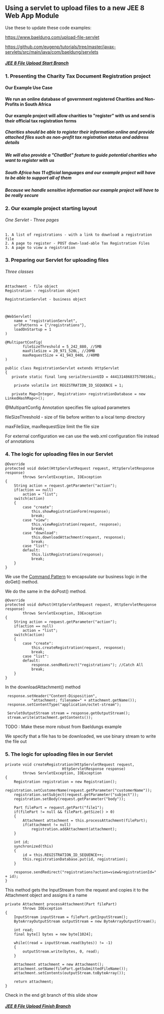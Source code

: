 ## Using a servlet to upload files to a new JEE 8 Web App Module

Use these to update these code examples:

https://www.baeldung.com/upload-file-servlet

https://github.com/eugenp/tutorials/tree/master/javax-servlets/src/main/java/com/baeldung/servlets



##### [JEE 8 File Upload Start Branch](https://github.com/NicorDesigns/javawebdevcourse/tree/jee8web-file-upload-start)

### 1. Presenting the Charity Tax Document Registration project

#### Our Example Use Case

#### We run an online database of government registered Charities and Non-Profits in South Africa

#### Our example project will allow charities to "register" with us and send is their official tax registration forms 

##### Charities should be able to register their information online and provide attached files such as non-profit tax registration status and address details
##### We will also provide a "ChatBot" feature to guide potential charities who want to register with us
##### South Africa has 11 official languages and our example project will have to be able to support all of them
##### Because we handle sensitive information our example project will have to be really secure
 


### 2. Our example project starting layout

###### One Servlet - Three pages  

	1. A list of registrations - with a link to download a registration file
	2. A page to register - POST down-load-able Tax Registration Files
	3. A page to view a registration
	
### 3. Preparing our Servlet for uploading files
	
###### Three classes  
	
	Attachment - file object
	Registration - registration object

	RegistrationServlet - business object
	

	
	@WebServlet(
        name = "registrationServlet",
        urlPatterns = {"/registrations"},
        loadOnStartup = 1
	)
	
	@MultipartConfig(
	        fileSizeThreshold = 5_242_880, //5MB
	        maxFileSize = 20_971_520L, //20MB
	        maxRequestSize = 41_943_040L //40MB
	)
	
	public class RegistrationServlet extends HttpServlet
	{
	   private static final long serialVersionUID = 4441314868375700166L;
	
		private volatile int REGISTRATION_ID_SEQUENCE = 1;
	
	   private Map<Integer, Registration> registrationDatabase = new LinkedHashMap<>();

@MultipartConfig Annotation specifies file upload parameters

fileSizeThreshold - size of file before written to a local temp directory

maxFileSize, maxRequestSize limit the file size	

For external configuration we can use the web.xml configuration file instead of annotations


### 4. The logic for uploading files in our Servlet


	@Override
    protected void doGet(HttpServletRequest request, HttpServletResponse response)
            throws ServletException, IOException
    {
        String action = request.getParameter("action");
        if(action == null)
            action = "list";
        switch(action)
        {
            case "create":
                this.showRegistrationForm(response);
                break;
            case "view":
                this.viewRegistration(request, response);
                break;
            case "download":
                this.downloadAttachment(request, response);
                break;
            case "list":
            default:
                this.listRegistrations(response);
                break;
        }
    }

We use the [Command Pattern](https://en.wikipedia.org/wiki/Command_pattern) to encapsulate our business logic in the doGet() method.

We do the same in the doPost() method.

	@Override
    protected void doPost(HttpServletRequest request, HttpServletResponse response)
            throws ServletException, IOException
    {
        String action = request.getParameter("action");
        if(action == null)
            action = "list";
        switch(action)
        {
            case "create":
                this.createRegistration(request, response);
                break;
            case "list":
            default:
                response.sendRedirect("registrations"); //Catch All
                break;
        }
    }
    
In the downloadAttachment() method    
    
     response.setHeader("Content-Disposition",
                "attachment; filename=" + attachment.getName());
     response.setContentType("application/octet-stream");

     ServletOutputStream stream = response.getOutputStream();
     stream.write(attachment.getContents());
     
     

TODO : Make these more robust from Baeldungs example

We specify that a file has to be downloaded, we use binary stream to write the file out 

### 5. The logic for uploading files in our Servlet
    

	private void createRegistration(HttpServletRequest request,
                              HttpServletResponse response)
            throws ServletException, IOException
    {
        Registration registration = new Registration();
        registration.setCustomerName(request.getParameter("customerName"));
        registration.setSubject(request.getParameter("subject"));
        registration.setBody(request.getParameter("body"));

        Part filePart = request.getPart("file1");
        if(filePart != null && filePart.getSize() > 0)
        {
            Attachment attachment = this.processAttachment(filePart);
            if(attachment != null)
                registration.addAttachment(attachment);
        }

        int id;
        synchronized(this)
        {
            id = this.REGISTRATION_ID_SEQUENCE++;
            this.registrationDatabase.put(id, registration);
        }

        response.sendRedirect("registrations?action=view&registrationId=" + id);
    }

This method gets the InputStream from the request and copies it to the Attachment object and assigns
it a name 
 
    private Attachment processAttachment(Part filePart)
            throws IOException
    {
        InputStream inputStream = filePart.getInputStream();
        ByteArrayOutputStream outputStream = new ByteArrayOutputStream();

        int read;
        final byte[] bytes = new byte[1024];

        while((read = inputStream.read(bytes)) != -1)
        {
            outputStream.write(bytes, 0, read);
        }

        Attachment attachment = new Attachment();
        attachment.setName(filePart.getSubmittedFileName());
        attachment.setContents(outputStream.toByteArray());

        return attachment;
    }
	
	
	
Check in the end git branch of this slide show 
##### [JEE 8 File Upload Finish Branch](https://github.com/NicorDesigns/javawebdevcourse/tree/jee8web-file-upload-finish)

    

